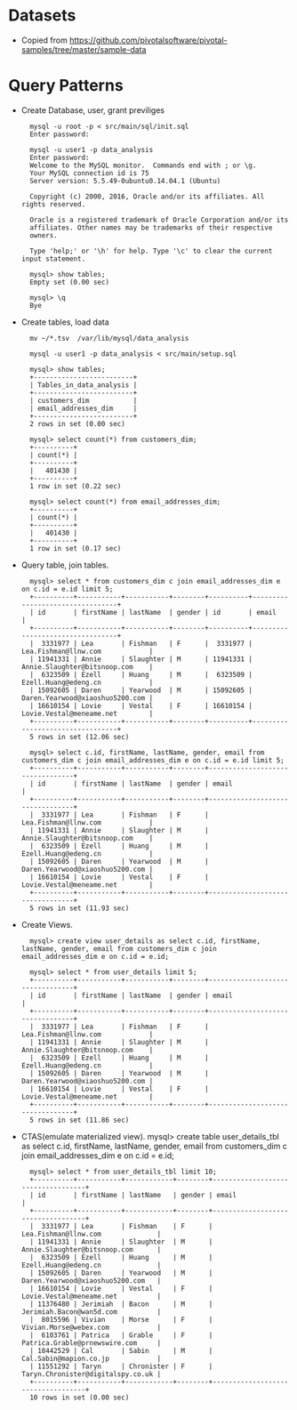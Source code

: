 
# Datasets #


* Copied from https://github.com/pivotalsoftware/pivotal-samples/tree/master/sample-data

# Query Patterns #

* Create Database, user, grant previliges

		mysql -u root -p < src/main/sql/init.sql
		Enter password:	

		mysql -u user1 -p data_analysis
		Enter password:
		Welcome to the MySQL monitor.  Commands end with ; or \g.
		Your MySQL connection id is 75
		Server version: 5.5.49-0ubuntu0.14.04.1 (Ubuntu)

		Copyright (c) 2000, 2016, Oracle and/or its affiliates. All rights reserved.

		Oracle is a registered trademark of Oracle Corporation and/or its
		affiliates. Other names may be trademarks of their respective
		owners.

		Type 'help;' or '\h' for help. Type '\c' to clear the current input statement.

		mysql> show tables;
		Empty set (0.00 sec)

		mysql> \q
		Bye
	
		
* Create tables, load data

		mv ~/*.tsv  /var/lib/mysql/data_analysis

		mysql -u user1 -p data_analysis < src/main/setup.sql				

		mysql> show tables;
		+-------------------------+
		| Tables_in_data_analysis |
		+-------------------------+
		| customers_dim           |
		| email_addresses_dim     |
		+-------------------------+
		2 rows in set (0.00 sec)

		mysql> select count(*) from customers_dim;
		+----------+
		| count(*) |
		+----------+
		|   401430 |
		+----------+
		1 row in set (0.22 sec)

		mysql> select count(*) from email_addresses_dim;
		+----------+
		| count(*) |
		+----------+
		|   401430 |
		+----------+
		1 row in set (0.17 sec)
		

* Query table, join tables.

		mysql> select * from customers_dim c join email_addresses_dim e on c.id = e.id limit 5;
		+----------+-----------+-----------+--------+----------+---------------------------------+
		| id       | firstName | lastName  | gender | id       | email                           |
		+----------+-----------+-----------+--------+----------+---------------------------------+
		|  3331977 | Lea       | Fishman   | F      |  3331977 | Lea.Fishman@llnw.com            |
		| 11941331 | Annie     | Slaughter | M      | 11941331 | Annie.Slaughter@bitsnoop.com    |
		|  6323509 | Ezell     | Huang     | M      |  6323509 | Ezell.Huang@edeng.cn            |
		| 15092605 | Daren     | Yearwood  | M      | 15092605 | Daren.Yearwood@xiaoshuo5200.com |
		| 16610154 | Lovie     | Vestal    | F      | 16610154 | Lovie.Vestal@meneame.net        |
		+----------+-----------+-----------+--------+----------+---------------------------------+
		5 rows in set (12.06 sec)

		mysql> select c.id, firstName, lastName, gender, email from customers_dim c join email_addresses_dim e on c.id = e.id limit 5;
		+----------+-----------+-----------+--------+---------------------------------+
		| id       | firstName | lastName  | gender | email                           |
		+----------+-----------+-----------+--------+---------------------------------+
		|  3331977 | Lea       | Fishman   | F      | Lea.Fishman@llnw.com            |
		| 11941331 | Annie     | Slaughter | M      | Annie.Slaughter@bitsnoop.com    |
		|  6323509 | Ezell     | Huang     | M      | Ezell.Huang@edeng.cn            |
		| 15092605 | Daren     | Yearwood  | M      | Daren.Yearwood@xiaoshuo5200.com |
		| 16610154 | Lovie     | Vestal    | F      | Lovie.Vestal@meneame.net        |
		+----------+-----------+-----------+--------+---------------------------------+
		5 rows in set (11.93 sec)

* Create Views.

		mysql> create view user_details as select c.id, firstName, lastName, gender, email from customers_dim c join email_addresses_dim e on c.id = e.id;

		mysql> select * from user_details limit 5;
		+----------+-----------+-----------+--------+---------------------------------+
		| id       | firstName | lastName  | gender | email                           |
		+----------+-----------+-----------+--------+---------------------------------+
		|  3331977 | Lea       | Fishman   | F      | Lea.Fishman@llnw.com            |
		| 11941331 | Annie     | Slaughter | M      | Annie.Slaughter@bitsnoop.com    |
		|  6323509 | Ezell     | Huang     | M      | Ezell.Huang@edeng.cn            |
		| 15092605 | Daren     | Yearwood  | M      | Daren.Yearwood@xiaoshuo5200.com |
		| 16610154 | Lovie     | Vestal    | F      | Lovie.Vestal@meneame.net        |
		+----------+-----------+-----------+--------+---------------------------------+
		5 rows in set (11.86 sec)

* CTAS(emulate materialized view).
		mysql> create table user_details_tbl as select c.id, firstName, lastName, gender, email from customers_dim c join email_addresses_dim e on c.id = e.id;

		mysql> select * from user_details_tbl limit 10;
		+----------+-----------+------------+--------+-----------------------------------+
		| id       | firstName | lastName   | gender | email                             |
		+----------+-----------+------------+--------+-----------------------------------+
		|  3331977 | Lea       | Fishman    | F      | Lea.Fishman@llnw.com              |
		| 11941331 | Annie     | Slaughter  | M      | Annie.Slaughter@bitsnoop.com      |
		|  6323509 | Ezell     | Huang      | M      | Ezell.Huang@edeng.cn              |
		| 15092605 | Daren     | Yearwood   | M      | Daren.Yearwood@xiaoshuo5200.com   |
		| 16610154 | Lovie     | Vestal     | F      | Lovie.Vestal@meneame.net          |
		| 11376480 | Jerimiah  | Bacon      | M      | Jerimiah.Bacon@wan5d.com          |
		|  8015596 | Vivian    | Morse      | F      | Vivian.Morse@webex.com            |
		|  6103761 | Patrica   | Grable     | F      | Patrica.Grable@prnewswire.com     |
		| 18442529 | Cal       | Sabin      | M      | Cal.Sabin@mapion.co.jp            |
		| 11551292 | Taryn     | Chronister | F      | Taryn.Chronister@digitalspy.co.uk |
		+----------+-----------+------------+--------+-----------------------------------+
		10 rows in set (0.00 sec)


